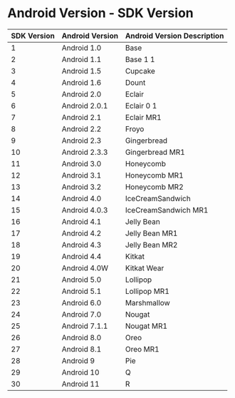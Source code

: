 # Android Version - SDK Version

| SDK Version | Android Version | Android Version Description |
| :---------- | :-------------- | :-------------------------- |
| 1           | Android 1.0     | Base                        |
| 2           | Android 1.1     | Base 1 1                    |
| 3           | Android 1.5     | Cupcake                     |
| 4           | Android 1.6     | Dount                       |
| 5           | Android 2.0     | Eclair                      |
| 6           | Android 2.0.1   | Eclair 0 1                  |
| 7           | Android 2.1     | Eclair MR1                  |
| 8           | Android 2.2     | Froyo                       |
| 9           | Android 2.3     | Gingerbread                 |
| 10          | Android 2.3.3   | Gingerbread MR1             |
| 11          | Android 3.0     | Honeycomb                   |
| 12          | Android 3.1     | Honeycomb MR1               |
| 13          | Android 3.2     | Honeycomb MR2               |
| 14          | Android 4.0     | IceCreamSandwich            |
| 15          | Android 4.0.3   | IceCreamSandwich MR1        |
| 16          | Android 4.1     | Jelly Bean                  |
| 17          | Android 4.2     | Jelly Bean MR1              |
| 18          | Android 4.3     | Jelly Bean MR2              |
| 19          | Android 4.4     | Kitkat                      |
| 20          | Android 4.0W    | Kitkat Wear                 |
| 21          | Android 5.0     | Lollipop                    |
| 22          | Android 5.1     | Lollipop MR1                |
| 23          | Android 6.0     | Marshmallow                 |
| 24          | Android 7.0     | Nougat                      |
| 25          | Android 7.1.1   | Nougat MR1                  |
| 26          | Android 8.0     | Oreo                        |
| 27          | Android 8.1     | Oreo MR1                    |
| 28          | Android 9       | Pie                         |
| 29          | Android 10      | Q                           |
| 30          | Android 11      | R                           |